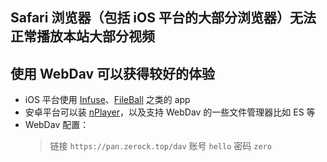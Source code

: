 ## Safari 浏览器（包括 iOS 平台的大部分浏览器）无法正常播放本站大部分视频
## 使用 WebDav 可以获得较好的体验
+ iOS 平台使用 [Infuse](https://apps.apple.com/cn/app/infuse-7/id1136220934)、[FileBall](https://apps.apple.com/cn/app/fileball/id1558391784) 之类的 app
+ 安卓平台可以装 [nPlayer](https://wlint.lanzouh.com/izF9L04jadwj)，以及支持 WebDav 的一些文件管理器比如 ES 等
+ WebDav 配置：
  > 链接 `https://pan.zerock.top/dav`
  > 账号 `hello`
  > 密码 `zero`
